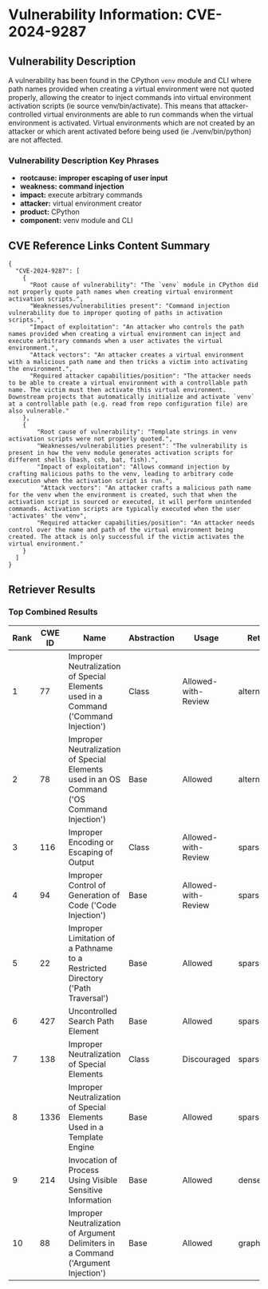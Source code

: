 # Vulnerability Information: CVE-2024-9287

## Vulnerability Description
A vulnerability has been found in the CPython `venv` module and CLI where path names provided when creating a virtual environment were not quoted properly, allowing the creator to inject commands into virtual environment activation scripts (ie source venv/bin/activate). This means that attacker-controlled virtual environments are able to run commands when the virtual environment is activated. Virtual environments which are not created by an attacker or which arent activated before being used (ie ./venv/bin/python) are not affected.

### Vulnerability Description Key Phrases
- **rootcause:** **improper escaping of user input**
- **weakness:** **command injection**
- **impact:** execute arbitrary commands
- **attacker:** virtual environment creator
- **product:** CPython
- **component:** venv module and CLI

## CVE Reference Links Content Summary
```
{
  "CVE-2024-9287": [
    {
      "Root cause of vulnerability": "The `venv` module in CPython did not properly quote path names when creating virtual environment activation scripts.",
      "Weaknesses/vulnerabilities present": "Command injection vulnerability due to improper quoting of paths in activation scripts.",
      "Impact of exploitation": "An attacker who controls the path names provided when creating a virtual environment can inject and execute arbitrary commands when a user activates the virtual environment.",
      "Attack vectors": "An attacker creates a virtual environment with a malicious path name and then tricks a victim into activating the environment.",
      "Required attacker capabilities/position": "The attacker needs to be able to create a virtual environment with a controllable path name. The victim must then activate this virtual environment.  Downstream projects that automatically initialize and activate `venv` at a controllable path (e.g. read from repo configuration file) are also vulnerable."
    },
    {
        "Root cause of vulnerability": "Template strings in venv activation scripts were not properly quoted.",
        "Weaknesses/vulnerabilities present": "The vulnerability is present in how the venv module generates activation scripts for different shells (bash, csh, bat, fish).",
        "Impact of exploitation": "Allows command injection by crafting malicious paths to the venv, leading to arbitrary code execution when the activation script is run.",
         "Attack vectors": "An attacker crafts a malicious path name for the venv when the environment is created, such that when the activation script is sourced or executed, it will perform unintended commands. Activation scripts are typically executed when the user 'activates' the venv",
        "Required attacker capabilities/position": "An attacker needs control over the name and path of the virtual environment being created. The attack is only successful if the victim activates the virtual environment."
    }
  ]
}
```

## Retriever Results

### Top Combined Results

| Rank | CWE ID | Name | Abstraction | Usage  | Retrievers | Individual Scores |
|------|--------|------|-------------|-------|------------|-------------------|
| 1 | 77 | Improper Neutralization of Special Elements used in a Command ('Command Injection') | Class | Allowed-with-Review | alternate_terms | 1.000 |
| 2 | 78 | Improper Neutralization of Special Elements used in an OS Command ('OS Command Injection') | Base | Allowed | alternate_terms | 0.700 |
| 3 | 116 | Improper Encoding or Escaping of Output | Class | Allowed-with-Review | sparse | 0.422 |
| 4 | 94 | Improper Control of Generation of Code ('Code Injection') | Base | Allowed-with-Review | sparse | 0.421 |
| 5 | 22 | Improper Limitation of a Pathname to a Restricted Directory ('Path Traversal') | Base | Allowed | sparse | 0.420 |
| 6 | 427 | Uncontrolled Search Path Element | Base | Allowed | sparse | 0.418 |
| 7 | 138 | Improper Neutralization of Special Elements | Class | Discouraged | sparse | 0.409 |
| 8 | 1336 | Improper Neutralization of Special Elements Used in a Template Engine | Base | Allowed | sparse | 0.407 |
| 9 | 214 | Invocation of Process Using Visible Sensitive Information | Base | Allowed | dense | 0.547 |
| 10 | 88 | Improper Neutralization of Argument Delimiters in a Command ('Argument Injection') | Base | Allowed | graph | 0.002 |

